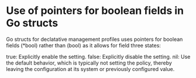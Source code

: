 
# Use of pointers for boolean fields in Go structs

Go structs for declatative management profiles uses pointers for boolean fields (*bool) rather than (bool) as it allows for field three states:

true: Explicitly enable the setting.
false: Explicitly disable the setting.
nil: Use the default behavior, which is typically not setting the policy, thereby leaving the configuration at its system or previously configured value.